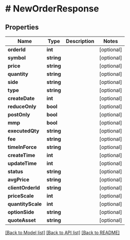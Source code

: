 # # NewOrderResponse

## Properties

Name | Type | Description | Notes
------------ | ------------- | ------------- | -------------
**orderId** | **int** |  | [optional]
**symbol** | **string** |  | [optional]
**price** | **string** |  | [optional]
**quantity** | **string** |  | [optional]
**side** | **string** |  | [optional]
**type** | **string** |  | [optional]
**createDate** | **int** |  | [optional]
**reduceOnly** | **bool** |  | [optional]
**postOnly** | **bool** |  | [optional]
**mmp** | **bool** |  | [optional]
**executedQty** | **string** |  | [optional]
**fee** | **string** |  | [optional]
**timeInForce** | **string** |  | [optional]
**createTime** | **int** |  | [optional]
**updateTime** | **int** |  | [optional]
**status** | **string** |  | [optional]
**avgPrice** | **string** |  | [optional]
**clientOrderId** | **string** |  | [optional]
**priceScale** | **int** |  | [optional]
**quantityScale** | **int** |  | [optional]
**optionSide** | **string** |  | [optional]
**quoteAsset** | **string** |  | [optional]

[[Back to Model list]](../../README.md#models) [[Back to API list]](../../README.md#endpoints) [[Back to README]](../../README.md)
